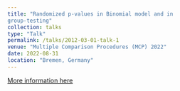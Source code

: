 ```yaml
---
title: "Randomized p-values in Binomial model and in
group-testing"
collection: talks
type: "Talk"
permalink: /talks/2012-03-01-talk-1
venue: "Multiple Comparison Procedures (MCP) 2022"
date: 2022-08-31
location: "Bremen, Germany"
---
```


[More information here](https://www.mcp-conference.org/wp-content/uploads/sites/2/2022/08/Final-Schedule_MCP2022.pdf)
